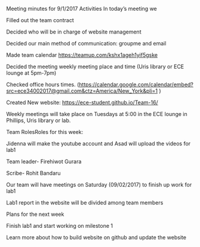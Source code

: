 Meeting minutes for 9/1/2017
Activities
In today’s meeting we

Filled out the team contract

Decided who will be in charge of website management

Decided our main method of communication: groupme and email

Made team calendar https://teamup.com/kshx1ageh1yif5gske

Decided the meeting weekly meeting place and time (Uris library or ECE lounge at 5pm-7pm) 

Checked office hours times. (https://calendar.google.com/calendar/embed?src=ece34002017@gmail.com&ctz=America/New_York&pli=1 )

Created New website: https://ece-student.github.io/Team-16/


Weekly meetings will take place on Tuesdays at 5:00 in the ECE lounge in Phillips, Uris library or lab.

 
Team RolesRoles for this week:

Jidenna will make the youtube account and Asad will upload the videos for lab1

Team leader- Firehiwot Gurara

Scribe- Rohit Bandaru

Our team will have meetings on Saturday (09/02/2017) to finish up work for lab1

Lab1 report in the website will be divided among team members

Plans for the next week

Finish lab1 and start working on milestone 1

Learn more about how to build website on github and update the website

